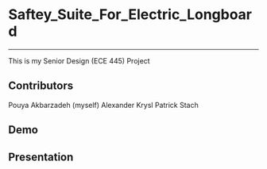 # Saftey_Suite_For_Electric_Longboard
-----
This is my Senior Design (ECE 445) Project

Contributors
-----
Pouya Akbarzadeh (myself)
Alexander Krysl
Patrick Stach 

Demo
-----

Presentation
-----

